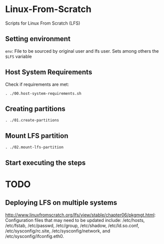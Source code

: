 # Linux-From-Scratch

Scripts for Linux From Scratch (LFS)

## Setting environment

`env`: File to be sourced by original user and lfs user. Sets among others the `$LFS` variable

## Host System Requirements

Check if requirements are met:

    . ./00.host-system-requirements.sh


## Creating partitions

    . ./01.create-partitions

## Mount LFS partition

    . ./02.mount-lfs-partition

## Start executing the steps

# TODO

## Deploying LFS on multiple systems

  <a href='http://www.linuxfromscratch.org/lfs/view/stable/chapter06/pkgmgt.html'>http://www.linuxfromscratch.org/lfs/view/stable/chapter06/pkgmgt.html</a>:  Configuration files that may need to be updated include: /etc/hosts, /etc/fstab, /etc/passwd, /etc/group, /etc/shadow, /etc/ld.so.conf, /etc/sysconfig/rc.site, /etc/sysconfig/network, and /etc/sysconfig/ifconfig.eth0.
